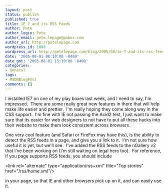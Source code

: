 ```yaml
---
layout: post
status: publish
published: true
title: IE 7 and its RSS Feeds
author: Pete
author_login: Pete
author_email: pete.lepage@pobox.com
author_url: http://petelepage.com
wordpress_id: 1888
wordpress_url: http://petelepage.com/blog/2005/08/ie-7-and-its-rss-feeds/
date: '2005-08-01 08:10:00 -0400'
date_gmt: '2005-08-01 15:10:00 -0400'
categories:
- General
tags:
- MSDNBlogPost
comments: []
---
```

<p>I installed IE7 on one of my play boxes last week, and I need to say, I'm impressed.&nbsp; There are some really great new features in there that will help make life easier and prettier.&nbsp; I'm really hoping they come along way in the CSS support.&nbsp; I'm fine with IE not passing the Acid2 test, I just want to make sure that its easier for web designers to not have to put all these hacks into their website to make them look consistent across browsers.</p>
<p>One very cool feature (and Safari or FireFox may have this), is the ability to detect the RSS feeds in a page, and give you a link to it.&nbsp; I'm not sure how useful it is yet, but we'll see.&nbsp; I've added the RSS feeds to the nGallery v2 that I've been working on (I'm still waiting on legal here too).&nbsp; For reference, if you page supports RSS feeds, you should include </p>
<p>&lt;link rel="alternate" type="application/rss+xml" title="Top stories" href="/rss/home.xml"/&gt;</p>
<p>in your page, so that IE and other browsers pick up on it, and can easily use it.</p>
